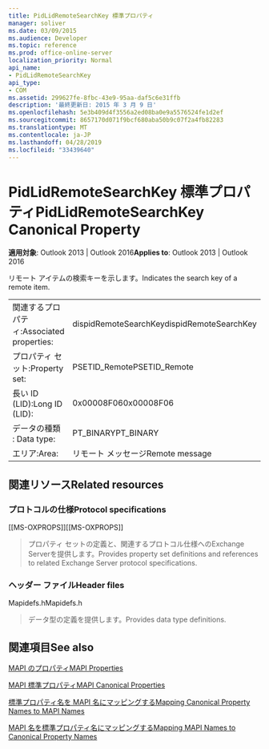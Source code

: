 ```yaml
---
title: PidLidRemoteSearchKey 標準プロパティ
manager: soliver
ms.date: 03/09/2015
ms.audience: Developer
ms.topic: reference
ms.prod: office-online-server
localization_priority: Normal
api_name:
- PidLidRemoteSearchKey
api_type:
- COM
ms.assetid: 299627fe-8fbc-43e9-95aa-daf5c6e31ffb
description: '最終更新日: 2015 年 3 月 9 日'
ms.openlocfilehash: 5e3b409d4f3556a2ed08ba0e9a5576524fe1d2ef
ms.sourcegitcommit: 8657170d071f9bcf680aba50b9c07f2a4fb82283
ms.translationtype: MT
ms.contentlocale: ja-JP
ms.lasthandoff: 04/28/2019
ms.locfileid: "33439640"
---
```

# <a name="pidlidremotesearchkey-canonical-property"></a><span data-ttu-id="88818-103">PidLidRemoteSearchKey 標準プロパティ</span><span class="sxs-lookup"><span data-stu-id="88818-103">PidLidRemoteSearchKey Canonical Property</span></span>

  
  
<span data-ttu-id="88818-104">**適用対象**: Outlook 2013 | Outlook 2016</span><span class="sxs-lookup"><span data-stu-id="88818-104">**Applies to**: Outlook 2013 | Outlook 2016</span></span> 
  
<span data-ttu-id="88818-105">リモート アイテムの検索キーを示します。</span><span class="sxs-lookup"><span data-stu-id="88818-105">Indicates the search key of a remote item.</span></span>
  
|||
|:-----|:-----|
|<span data-ttu-id="88818-106">関連するプロパティ:</span><span class="sxs-lookup"><span data-stu-id="88818-106">Associated properties:</span></span>  <br/> |<span data-ttu-id="88818-107">dispidRemoteSearchKey</span><span class="sxs-lookup"><span data-stu-id="88818-107">dispidRemoteSearchKey</span></span>  <br/> |
|<span data-ttu-id="88818-108">プロパティ セット:</span><span class="sxs-lookup"><span data-stu-id="88818-108">Property set:</span></span>  <br/> |<span data-ttu-id="88818-109">PSETID_Remote</span><span class="sxs-lookup"><span data-stu-id="88818-109">PSETID_Remote</span></span>  <br/> |
|<span data-ttu-id="88818-110">長い ID (LID):</span><span class="sxs-lookup"><span data-stu-id="88818-110">Long ID (LID):</span></span>  <br/> |<span data-ttu-id="88818-111">0x00008F06</span><span class="sxs-lookup"><span data-stu-id="88818-111">0x00008F06</span></span>  <br/> |
|<span data-ttu-id="88818-112">データの種類 : </span><span class="sxs-lookup"><span data-stu-id="88818-112">Data type:</span></span>  <br/> |<span data-ttu-id="88818-113">PT_BINARY</span><span class="sxs-lookup"><span data-stu-id="88818-113">PT_BINARY</span></span>  <br/> |
|<span data-ttu-id="88818-114">エリア:</span><span class="sxs-lookup"><span data-stu-id="88818-114">Area:</span></span>  <br/> |<span data-ttu-id="88818-115">リモート メッセージ</span><span class="sxs-lookup"><span data-stu-id="88818-115">Remote message</span></span>  <br/> |
   
## <a name="related-resources"></a><span data-ttu-id="88818-116">関連リソース</span><span class="sxs-lookup"><span data-stu-id="88818-116">Related resources</span></span>

### <a name="protocol-specifications"></a><span data-ttu-id="88818-117">プロトコルの仕様</span><span class="sxs-lookup"><span data-stu-id="88818-117">Protocol specifications</span></span>

<span data-ttu-id="88818-118">[[MS-OXPROPS]]</span><span class="sxs-lookup"><span data-stu-id="88818-118">[[MS-OXPROPS]]</span></span> 
  
> <span data-ttu-id="88818-119">プロパティ セットの定義と、関連するプロトコル仕様へのExchange Serverを提供します。</span><span class="sxs-lookup"><span data-stu-id="88818-119">Provides property set definitions and references to related Exchange Server protocol specifications.</span></span>
    
### <a name="header-files"></a><span data-ttu-id="88818-120">ヘッダー ファイル</span><span class="sxs-lookup"><span data-stu-id="88818-120">Header files</span></span>

<span data-ttu-id="88818-121">Mapidefs.h</span><span class="sxs-lookup"><span data-stu-id="88818-121">Mapidefs.h</span></span>
  
> <span data-ttu-id="88818-122">データ型の定義を提供します。</span><span class="sxs-lookup"><span data-stu-id="88818-122">Provides data type definitions.</span></span>
    
## <a name="see-also"></a><span data-ttu-id="88818-123">関連項目</span><span class="sxs-lookup"><span data-stu-id="88818-123">See also</span></span>



[<span data-ttu-id="88818-124">MAPI のプロパティ</span><span class="sxs-lookup"><span data-stu-id="88818-124">MAPI Properties</span></span>](mapi-properties.md)
  
[<span data-ttu-id="88818-125">MAPI 標準プロパティ</span><span class="sxs-lookup"><span data-stu-id="88818-125">MAPI Canonical Properties</span></span>](mapi-canonical-properties.md)
  
[<span data-ttu-id="88818-126">標準プロパティ名を MAPI 名にマッピングする</span><span class="sxs-lookup"><span data-stu-id="88818-126">Mapping Canonical Property Names to MAPI Names</span></span>](mapping-canonical-property-names-to-mapi-names.md)
  
[<span data-ttu-id="88818-127">MAPI 名を標準プロパティ名にマッピングする</span><span class="sxs-lookup"><span data-stu-id="88818-127">Mapping MAPI Names to Canonical Property Names</span></span>](mapping-mapi-names-to-canonical-property-names.md)

